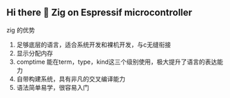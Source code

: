 ## Hi there 👋 Zig on Espressif microcontroller

zig 的优势
 1. 足够底层的语言，适合系统开发和裸机开发，与c无缝衔接
 2. 显示分配内存
 3. comptime 能在term，type，kind这三个级别使用，极大提升了语言的表达能力
 4. 自带构建系统，具有非凡的交叉编译能力
 5. 语法简单易学，很容易入门



<!--

**Here are some ideas to get you started:**

🙋‍♀️ A short introduction - what is your organization all about?
🌈 Contribution guidelines - how can the community get involved?
👩‍💻 Useful resources - where can the community find your docs? Is there anything else the community should know?
🍿 Fun facts - what does your team eat for breakfast?
🧙 Remember, you can do mighty things with the power of [Markdown](https://docs.github.com/github/writing-on-github/getting-started-with-writing-and-formatting-on-github/basic-writing-and-formatting-syntax)
-->
